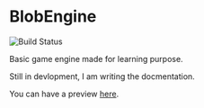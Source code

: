 # BlobEngine

![Build Status](https://github.com/alexdesaint/BlobEngine/workflows/Build/badge.svg)

Basic game engine made for learning purpose.

Still in devlopment, I am writing the docmentation.


You can have a preview [here](https://github.com/alexdesaint/BomberBlob/releases/tag/v0.1.0).
